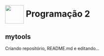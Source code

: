 
<h1>
     <img align="center" width="60px" border-radius="50px" src="https://encrypted-tbn0.gstatic.com/images?q=tbn:ANd9GcSl0b8aAFYkQHYvD898tH755CujKtx56gfEtQ&s">
    <span>Programação 2</span></h1>

<h2>mytools</h2>
<p> Criando repositório, README.md e editando...</p>
